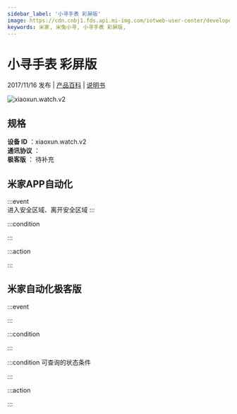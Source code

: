 ```yaml
---
sidebar_label: '小寻手表 彩屏版'
image: https://cdn.cnbj1.fds.api.mi-img.com/iotweb-user-center/developer_1679047512848wJKdt9MS.png?GalaxyAccessKeyId=AKVGLQWBOVIRQ3XLEW&Expires=9223372036854775807&Signature=faCe62kqoVTdDmbid6PKcHw4QAs=
keywords: 米家, 米兔小寻, 小寻手表 彩屏版, 
---
```

# 小寻手表 彩屏版

2017/11/16 发布 | [产品百科](https://home.mi.com/webapp/content/baike/product/index.html?model=xiaoxun.watch.v2/) | [说明书](https://home.mi.com/views/introduction.html?model=xiaoxun.watch.v2&region=cn)

![xiaoxun.watch.v2](https://cdn.cnbj1.fds.api.mi-img.com/iotweb-user-center/developer_1679047512848wJKdt9MS.png?GalaxyAccessKeyId=AKVGLQWBOVIRQ3XLEW&Expires=9223372036854775807&Signature=faCe62kqoVTdDmbid6PKcHw4QAs=)

## 规格  
> 
**设备 ID** ：xiaoxun.watch.v2  
**通讯协议** ：  
**极客版**  ： 待补充 


## 米家APP自动化  

:::event  
进入安全区域、离开安全区域
:::

:::condition  

:::

:::action   

:::

## 米家自动化极客版  

:::event  

:::

:::condition  

:::

:::condition 可查询的状态条件  

:::

:::action  

:::

        

